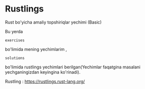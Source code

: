 # Rustlings
Rust bo'yicha amaliy topshiriqlar yechimi (Basic)

Bu yerda 
```
exercises
```
bo'limida mening yechimlarim , 
```
solutions
```
bo'limida rustlings yechimlari berilgan(Yechimlar faqatgina masalani yechganingizdan keyingina ko'rinadi).

Rustling : https://rustlings.rust-lang.org/


